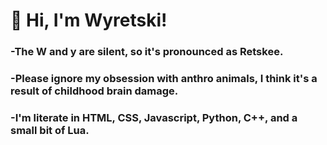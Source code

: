 # 🐾 Hi, I'm Wyretski!

### -The W and y are silent, so it's pronounced as Retskee.

### -Please ignore my obsession with anthro animals, I think it's a result of childhood brain damage.
### -I'm literate in HTML, CSS, Javascript, Python, C++, and a small bit of Lua.

